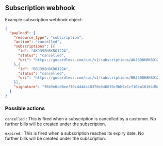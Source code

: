 ## Subscription webhook

Example subscription webhook object:

```json
{
  "payload": {
    "resource_type": "subscription",
    "action": "cancelled",
    "subscriptions": [{
      "id": "AKJ398H8KBO122A",
      "status": "cancelled",
      "uri": "https://gocardless.com/api/v1/subscriptions/AKJ398H8KBO122A"
    },{
      "id": "BBJ398H8KBO122A",
      "status": "cancelled",
      "uri": "https://gocardless.com/api/v1/subscriptions/BBJ398H8KBO122A"
    }],
    "signature": "f6b9e6cd8eef30c444da48370e646839c9bb9e1cf10ea16164d5cf93a50231eb"
  }
}
```


### Possible actions

`cancelled`
:    This is fired when a subscription is cancelled by a customer. No further bills will be created under the subscription.

`expired`
:    This is fired when a subscription reaches its expiry date. No further bills will be created under the subscription.
